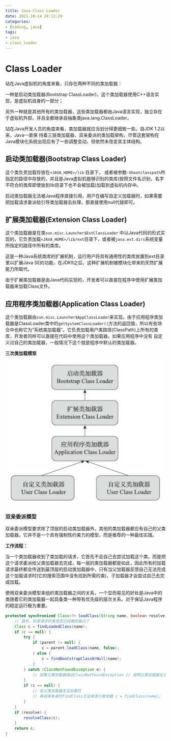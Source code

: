 ```yaml
---
title: Java Class Loader
date: 2021-10-14 20:13:29
categories:
- [coding, java]
tags: 
- java
- class_loader 
---
```


# Class Loader

站在Java虚拟机的角度来看，只存在两种不同的类加载器：

一种是启动类加载器(Bootstrap ClassLoader)，这个类加载器使用C++语言实现，是虚拟机自身的一部分；

另外一种就是其他所有的类加载器，这些类加载器都由Java语言实现，独立存在于虚拟机外部，并且全都继承自抽象类java.lang.ClassLoader。

站在Java开发人员的角度来看，类加载器就应当划分得更细致一些。自JDK 1.2以来，Java一直保
持着三层类加载器、双亲委派的类加载架构，尽管这套架构在Java模块化系统出现后有了一些调整变动，但依然未改变其主体结构。

<!--more-->

## 启动类加载器(Bootstrap Class Loader)

这个类负责加载存放在`<JAVA_HOME>/lib` 目录下， 或者被参数`-Xbootclasspath`所指定的路径中存放的，并且是Java虚拟机能够识别的类库(按照文件名识别，名字不符合的类库即使放到lib目录下也不会被加载)加载到虚拟机内存中。

启动类加载器无法被Java程序直接引用，用户在编写自定义加载器时，如果需要把加载请求委派给引导类加载器去处理，那直接使用null代替即可。

## 扩展类加载器(Extension Class Loader)

这个类加载器是在类`sun.misc.Launcher$ExtClassLoader` 中以Java代码的形式实现的，它负责加载`<JAVA_HOME>/lib/ext`目录下，或者被`java.ext.dirs`系统变量所指定的路径中所有的类库。

这是一种Java系统类库的扩展机制，运行用户将具有通用性的类库放置到ext目录里以扩展Java SE的功能，在JDK9之后，这种扩展机制被模块化带来的天然扩展能力所取代。

由于扩展类加载器是由Java代码实现的，开发者可以直接在程序中使用扩展类加载器来加载Class文件。

## 应用程序类加载器(Application Class Loader)

这个类加载器由`sun.misc.Launcher$AppClassLoader`来实现。由于应用程序类加载器是ClassLoader类中的`getSystemClassLoader()`方法的返回值，所以有些场合中也称它为“系统类加载器”。它负责加载用户类路径(ClassPath)上所有的类库，开发者同样可以直接在代码中使用这个类加载器。如果应用程序中没有 自定义过自己的类加载器，一般情况下这个就是程序中默认的类加载器。

**三次类加载模型**

![](https://raw.githubusercontent.com/liunaijie/images/master/20211121101921.png)

### 双亲委派模型

双亲委派模型要求除了顶层的启动类加载器外，其他的类加载器都应有自己的父类加载器。它并不是一个具有强制性约束力的模型，而是推荐的一种最佳实践。

**工作流程：**

当一个类加载器收到了类加载的请求，它首先不会自己去尝试加载这个类，而是把这个请求委派给父类加载器去完成，每一层的类加载器都是如此，因此所有的加载请求最终都会传送到最顶层的启动类加载器中，只有当父加载器反馈自己无法完成这个加载请求时(它的搜索范围中没有找到所需的类)，子加载器才会尝试自己去完成加载。

使用双亲委派模型来组织类加载器之间的关系，一个显而易见的好处是Java中的类随着它的类加载器一起具备类一种带有优先级的层次关系。对于保证Java程序的稳定运行极为重要。

```java
protected synchronized Class<?> loadClass(String name, boolean resolve) throws ClassNotFoundException {
    // 首先，检查请求的类是否已经被加载过了 
    Class c = findLoadedClass(name); 
    if (c == null) {
        try {
            if (parent != null) {
                c = parent.loadClass(name, false);
            } else {
                c = findBootstrapClassOrNull(name); 
            }
        } catch (ClassNotFoundException e) {
            // 如果父类加载器抛出ClassNotFoundException // 说明父类加载器无法完成加载请求
        }
        if (c == null) {
            // 在父类加载器无法加载时
            // 再调用本身的findClass方法来进行类加载 c = findClass(name);
        } 
    }
    if (resolve) { 
        resolveClass(c);
    }
    return c; 
}
```
